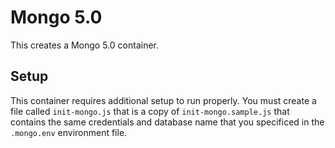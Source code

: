 # Mongo 5.0

This creates a Mongo 5.0 container.

## Setup

This container requires additional setup to run properly. You must create a file called `init-mongo.js` that is a copy of
`init-mongo.sample.js` that contains the same credentials and database name that you specificed in the `.mongo.env` environment
file.
